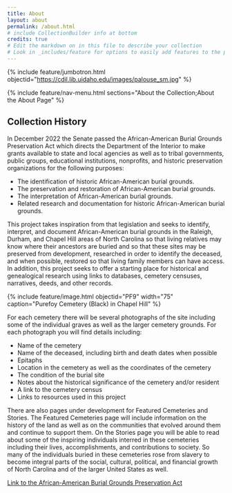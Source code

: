 ```yaml
---
title: About
layout: about
permalink: /about.html
# include CollectionBuilder info at bottom
credits: true
# Edit the markdown on in this file to describe your collection
# Look in _includes/feature for options to easily add features to the page
---
```


{% include feature/jumbotron.html objectid="https://cdil.lib.uidaho.edu/images/palouse_sm.jpg" %}

{% include feature/nav-menu.html sections="About the Collection;About the About Page" %}

## Collection History

In December 2022 the Senate passed the African-American Burial Grounds Preservation Act which directs the Department of the Interior to make grants available to state and local agencies as well as to tribal governments, public groups, educational institutions, nonprofits, and historic preservation organizations for the following purposes:

- The identification of historic African-American burial grounds.
- The preservation and restoration of African-American burial grounds.
- The interpretation of African-American burial grounds.
- Related research and documentation for historic African-American burial grounds.

This project takes inspiration from that legislation and seeks to identify, interpret, and document African-American burial grounds in the Raleigh, Durham, and Chapel Hill areas of North Carolina so that living relatives may know where their ancestors are buried and so that these sites may be preserved from development, researched in order to identify the deceased, and when possible, restored so that living family members can have access. In addition, this project seeks to offer a starting place for historical and genealogical research using links to databases, cemetery censuses, narratives, deeds, and other records. 

{% include feature/image.html objectid="PF9" width="75" caption="Purefoy Cemetery (Black) in Chapel Hill" %}

For each cemetery there will be several photographs of the site including some of the individual graves as well as the larger cemetery grounds. For each photograph you will find details including:

- Name of the cemetery
- Name of the deceased, including birth and death dates when possible
- Epitaphs
- Location in the cemetery as well as the coordinates of the cemetery
- The condition of the burial site
- Notes about the historical significance of the cemetery and/or resident
- A link to the cemetery census
- Links to resources used in this project

There are also pages under development for Featured Cemeteries and Stories. The Featured Cemeteries page will include information on the history of the land as well as on the communities that evolved around them and continue to support them. On the Stories page you will be able to read about some of the inspiring individuals interred in these cemeteries including their lives, accomplishments, and contributions to society. So many of the individuals buried in these cemeteries rose from slavery to become integral parts of the social, cultural, political, and financial growth of North Carolina and of the larger United States as well. 

<a href=”https://www.congress.gov/bill/117th-congress/house-bill/6805/text”>Link to the African-American Burial Grounds Preservation Act</a>




